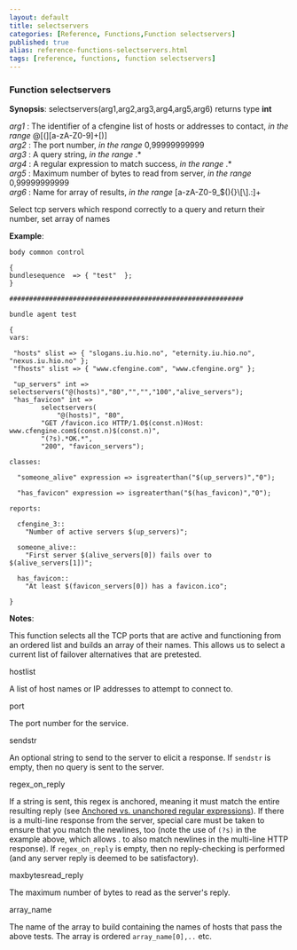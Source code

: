 ```yaml
---
layout: default
title: selectservers
categories: [Reference, Functions,Function selectservers]
published: true
alias: reference-functions-selectservers.html
tags: [reference, functions, function selectservers]
---
```


### Function selectservers

**Synopsis**: selectservers(arg1,arg2,arg3,arg4,arg5,arg6) returns type
**int**

  
 *arg1* : The identifier of a cfengine list of hosts or addresses to
contact, *in the range* @[(][a-zA-Z0-9]+[)]   
 *arg2* : The port number, *in the range* 0,99999999999   
 *arg3* : A query string, *in the range* .\*   
 *arg4* : A regular expression to match success, *in the range* .\*   
 *arg5* : Maximum number of bytes to read from server, *in the range*
0,99999999999   
 *arg6* : Name for array of results, *in the range*
[a-zA-Z0-9\_\$(){}\\[\\].:]+   

Select tcp servers which respond correctly to a query and return their
number, set array of names

**Example**:  
   

```cf3
body common control

{
bundlesequence  => { "test"  };
}

###########################################################

bundle agent test

{     
vars:

 "hosts" slist => { "slogans.iu.hio.no", "eternity.iu.hio.no", "nexus.iu.hio.no" };
 "fhosts" slist => { "www.cfengine.com", "www.cfengine.org" };
 
 "up_servers" int =>  selectservers("@(hosts)","80","","","100","alive_servers");
 "has_favicon" int =>
        selectservers(
            "@(hosts)", "80",
        "GET /favicon.ico HTTP/1.0$(const.n)Host: www.cfengine.com$(const.n)$(const.n)",
        "(?s).*OK.*",
        "200", "favicon_servers");

classes:

  "someone_alive" expression => isgreaterthan("$(up_servers)","0");

  "has_favicon" expression => isgreaterthan("$(has_favicon)","0");

reports:

  cfengine_3::
    "Number of active servers $(up_servers)";

  someone_alive::
    "First server $(alive_servers[0]) fails over to $(alive_servers[1])";

  has_favicon::
    "At least $(favicon_servers[0]) has a favicon.ico";

}

```

**Notes**:  
   

This function selects all the TCP ports that are active and functioning
from an ordered list and builds an array of their names. This allows us
to select a current list of failover alternatives that are pretested.

hostlist

A list of host names or IP addresses to attempt to connect to.   

port

The port number for the service.   

sendstr

An optional string to send to the server to elicit a response. If
`sendstr` is empty, then no query is sent to the server.   

regex\_on\_reply

If a string is sent, this regex is anchored, meaning it must match the
entire resulting reply (see [Anchored vs. unanchored regular
expressions](#Anchored-vs_002e-unanchored-regular-expressions)). If
there is a multi-line response from the server, special care must be
taken to ensure that you match the newlines, too (note the use of `(?s)`
in the example above, which allows . to also match newlines in the
multi-line HTTP response). If `regex_on_reply` is empty, then no
reply-checking is performed (and any server reply is deemed to be
satisfactory).   

maxbytesread\_reply

The maximum number of bytes to read as the server's reply.   

array\_name

The name of the array to build containing the names of hosts that pass
the above tests. The array is ordered `array_name[0],..` etc.
